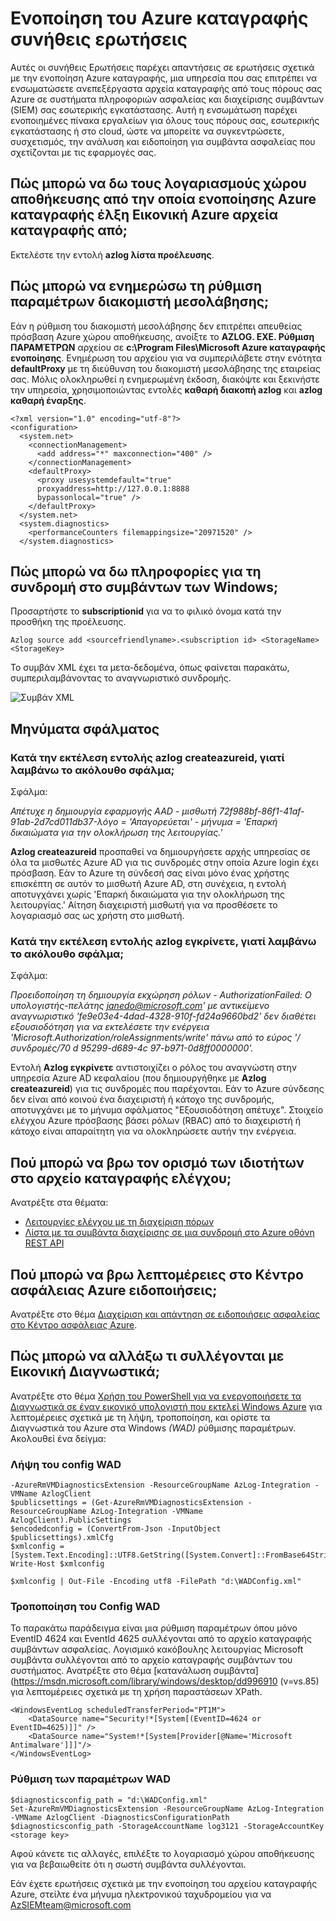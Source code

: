 <properties
   pageTitle="Ενοποίηση του Azure καταγραφής συνήθεις Ερωτήσεις | Microsoft Azure"
   description="Αυτές οι συνήθεις Ερωτήσεις παρέχει απαντήσεις σε ερωτήσεις σχετικά με την ενοποίηση του Azure καταγραφής."
   services="security"
   documentationCenter="na"
   authors="TomShinder"
   manager="MBaldwin"
   editor="TerryLanfear"/>

<tags
   ms.service="security"
   ms.devlang="na"
   ms.topic="article"
   ms.tgt_pltfrm="na"
   ms.workload="na"
   ms.date="08/23/2016"
   ms.author="TomSh"/>

# <a name="azure-log-integration-frequently-asked-questions-faq"></a>Ενοποίηση του Azure καταγραφής συνήθεις ερωτήσεις

Αυτές οι συνήθεις Ερωτήσεις παρέχει απαντήσεις σε ερωτήσεις σχετικά με την ενοποίηση Azure καταγραφής, μια υπηρεσία που σας επιτρέπει να ενσωματώσετε ανεπεξέργαστα αρχεία καταγραφής από τους πόρους σας Azure σε συστήματα πληροφοριών ασφαλείας και διαχείρισης συμβάντων (SIEM) σας εσωτερικής εγκατάστασης. Αυτή η ενσωμάτωση παρέχει ενοποιημένες πίνακα εργαλείων για όλους τους πόρους σας, εσωτερικής εγκατάστασης ή στο cloud, ώστε να μπορείτε να συγκεντρώσετε, συσχετισμός, την ανάλυση και ειδοποίηση για συμβάντα ασφαλείας που σχετίζονται με τις εφαρμογές σας.

## <a name="how-can-i-see-the-storage-accounts-from-which-azure-log-integration-is-pulling-azure-vm-logs-from"></a>Πώς μπορώ να δω τους λογαριασμούς χώρου αποθήκευσης από την οποία ενοποίησης Azure καταγραφής έλξη Εικονική Azure αρχεία καταγραφής από;

Εκτελέστε την εντολή **azlog λίστα προέλευσης**.

## <a name="how-can-i-update-the-proxy-configuration"></a>Πώς μπορώ να ενημερώσω τη ρύθμιση παραμέτρων διακομιστή μεσολάβησης;

Εάν η ρύθμιση του διακομιστή μεσολάβησης δεν επιτρέπει απευθείας πρόσβαση Azure χώρου αποθήκευσης, ανοίξτε το **AZLOG. EXE. Ρύθμιση ΠΑΡΑΜΈΤΡΩΝ** αρχείου σε **c:\Program Files\Microsoft Azure καταγραφής ενοποίησης**. Ενημέρωση του αρχείου για να συμπεριλάβετε στην ενότητα **defaultProxy** με τη διεύθυνση του διακομιστή μεσολάβησης της εταιρείας σας. Μόλις ολοκληρωθεί η ενημερωμένη έκδοση, διακόψτε και ξεκινήστε την υπηρεσία, χρησιμοποιώντας εντολές **καθαρή διακοπή azlog** και **azlog καθαρή έναρξης**.

    <?xml version="1.0" encoding="utf-8"?>
    <configuration>
      <system.net>
        <connectionManagement>
          <add address="*" maxconnection="400" />
        </connectionManagement>
        <defaultProxy>
          <proxy usesystemdefault="true"
          proxyaddress=http://127.0.0.1:8888
          bypassonlocal="true" />
        </defaultProxy>
      </system.net>
      <system.diagnostics>
        <performanceCounters filemappingsize="20971520" />
      </system.diagnostics>   

## <a name="how-can-i-see-the-subscription-information-in-windows-events"></a>Πώς μπορώ να δω πληροφορίες για τη συνδρομή στο συμβάντων των Windows;

Προσαρτήστε το **subscriptionid** για να το φιλικό όνομα κατά την προσθήκη της προέλευσης.

    Azlog source add <sourcefriendlyname>.<subscription id> <StorageName> <StorageKey>  

Το συμβάν XML έχει τα μετα-δεδομένα, όπως φαίνεται παρακάτω, συμπεριλαμβάνοντας το αναγνωριστικό συνδρομής.

![Συμβάν XML][1]

## <a name="error-messages"></a>Μηνύματα σφάλματος

### <a name="when-running-command-azlog-createazureid-why-do-i-get-the-following-error"></a>Κατά την εκτέλεση εντολής **azlog createazureid**, γιατί λαμβάνω το ακόλουθο σφάλμα;

Σφάλμα:

  *Απέτυχε η δημιουργία εφαρμογής AAD - μισθωτή 72f988bf-86f1-41af-91ab-2d7cd011db37-λόγο = 'Απαγορεύεται' - μήνυμα = 'Επαρκή δικαιώματα για την ολοκλήρωση της λειτουργίας.'*

**Azlog createazureid** προσπαθεί να δημιουργήσετε αρχής υπηρεσίας σε όλα τα μισθωτές Azure AD για τις συνδρομές στην οποία Azure login έχει πρόσβαση. Εάν το Azure τη σύνδεσή σας είναι μόνο ένας χρήστης επισκέπτη σε αυτόν το μισθωτή Azure AD, στη συνέχεια, η εντολή αποτυγχάνει χωρίς 'Επαρκή δικαιώματα για την ολοκλήρωση της λειτουργίας.' Αίτηση διαχειριστή μισθωτή για να προσθέσετε το λογαριασμό σας ως χρήστη στο μισθωτή.

### <a name="when-running-command-azlog-authorize-why-do-i-get-the-following-error"></a>Κατά την εκτέλεση εντολής **azlog εγκρίνετε**, γιατί λαμβάνω το ακόλουθο σφάλμα;

Σφάλμα:

  *Προειδοποίηση τη δημιουργία εκχώρηση ρόλων - AuthorizationFailed: Ο υπολογιστής-πελάτης janedo@microsoft.com' με αντικείμενο αναγνωριστικό 'fe9e03e4-4dad-4328-910f-fd24a9660bd2' δεν διαθέτει εξουσιοδότηση για να εκτελέσετε την ενέργεια 'Microsoft.Authorization/roleAssignments/write' πάνω από το εύρος '/ συνδρομές/70 d 95299-d689-4c 97-b971-0d8ff0000000'.*

Εντολή **Azlog εγκρίνετε** αντιστοιχίζει ο ρόλος του αναγνώστη στην υπηρεσία Azure AD κεφαλαίου (που δημιουργήθηκε με **Azlog createazureid**) για τις συνδρομές που παρέχονται. Εάν το Azure σύνδεσης δεν είναι από κοινού ένα διαχειριστή ή κάτοχο της συνδρομής, αποτυγχάνει με το μήνυμα σφάλματος "Εξουσιοδότηση απέτυχε". Στοιχείο ελέγχου Azure πρόσβασης βάσει ρόλων (RBAC) από το διαχειριστή ή κάτοχο είναι απαραίτητη για να ολοκληρώσετε αυτήν την ενέργεια.

## <a name="where-can-i-find-the-definition-of-the-properties-in-audit-log"></a>Πού μπορώ να βρω τον ορισμό των ιδιοτήτων στο αρχείο καταγραφής ελέγχου;

Ανατρέξτε στα θέματα:

- [Λειτουργίες ελέγχου με τη διαχείριση πόρων](../resource-group-audit.md)
- [Λίστα με τα συμβάντα διαχείρισης σε μια συνδρομή στο Azure οθόνη REST API](https://msdn.microsoft.com/library/azure/dn931934.aspx)

## <a name="where-can-i-find-details-on-azure-security-center-alerts"></a>Πού μπορώ να βρω λεπτομέρειες στο Κέντρο ασφάλειας Azure ειδοποιήσεις;

Ανατρέξτε στο θέμα [Διαχείριση και απάντηση σε ειδοποιήσεις ασφαλείας στο Κέντρο ασφάλειας Azure](../security-center/security-center-managing-and-responding-alerts.md).

## <a name="how-can-i-modify-what-is-collected-with-vm-diagnostics"></a>Πώς μπορώ να αλλάξω τι συλλέγονται με Εικονική Διαγνωστικά;

Ανατρέξτε στο θέμα [Χρήση του PowerShell για να ενεργοποιήσετε τα Διαγνωστικά σε έναν εικονικό υπολογιστή που εκτελεί Windows Azure](../virtual-machines/virtual-machines-windows-ps-extensions-diagnostics.md) για λεπτομέρειες σχετικά με τη λήψη, τροποποίηση, και ορίστε τα Διαγνωστικά του Azure στα Windows *(WAD)* ρύθμισης παραμέτρων. Ακολουθεί ένα δείγμα:

### <a name="get-the-wad-config"></a>Λήψη του config WAD

    -AzureRmVMDiagnosticsExtension -ResourceGroupName AzLog-Integration -VMName AzlogClient
    $publicsettings = (Get-AzureRmVMDiagnosticsExtension -ResourceGroupName AzLog-Integration -VMName AzlogClient).PublicSettings
    $encodedconfig = (ConvertFrom-Json -InputObject $publicsettings).xmlCfg
    $xmlconfig = [System.Text.Encoding]::UTF8.GetString([System.Convert]::FromBase64String($encodedconfig))
    Write-Host $xmlconfig

    $xmlconfig | Out-File -Encoding utf8 -FilePath "d:\WADConfig.xml"

### <a name="modify-the-wad-config"></a>Τροποποίηση του Config WAD

Το παρακάτω παράδειγμα είναι μια ρύθμιση παραμέτρων όπου μόνο EventID 4624 και EventId 4625 συλλέγονται από το αρχείο καταγραφής συμβάντων ασφαλείας. Λογισμικό κακόβουλης λειτουργίας Microsoft συμβάντα συλλέγονται από το αρχείο καταγραφής συμβάντων του συστήματος. Ανατρέξτε στο θέμα [κατανάλωση συμβάντα] (https://msdn.microsoft.com/library/windows/desktop/dd996910 (v=vs.85) για λεπτομέρειες σχετικά με τη χρήση παραστάσεων XPath.

    <WindowsEventLog scheduledTransferPeriod="PT1M">
        <DataSource name="Security!*[System[(EventID=4624 or EventID=4625)]]" />
        <DataSource name="System!*[System[Provider[@Name='Microsoft Antimalware']]]"/>
    </WindowsEventLog>

### <a name="set-the-wad-configuration"></a>Ρύθμιση των παραμέτρων WAD

    $diagnosticsconfig_path = "d:\WADConfig.xml"
    Set-AzureRmVMDiagnosticsExtension -ResourceGroupName AzLog-Integration -VMName AzlogClient -DiagnosticsConfigurationPath $diagnosticsconfig_path -StorageAccountName log3121 -StorageAccountKey <storage key>

Αφού κάνετε τις αλλαγές, επιλέξτε το λογαριασμό χώρου αποθήκευσης για να βεβαιωθείτε ότι η σωστή συμβάντα συλλέγονται.

Εάν έχετε ερωτήσεις σχετικά με την ενοποίηση του αρχείου καταγραφής Azure, στείλτε ένα μήνυμα ηλεκτρονικού ταχυδρομείου για να [AzSIEMteam@microsoft.com](mailto:AzSIEMteam@microsoft.com)

<!--Image references-->
[1]: ./media/security-azure-log-integration-faq/event-xml.png
